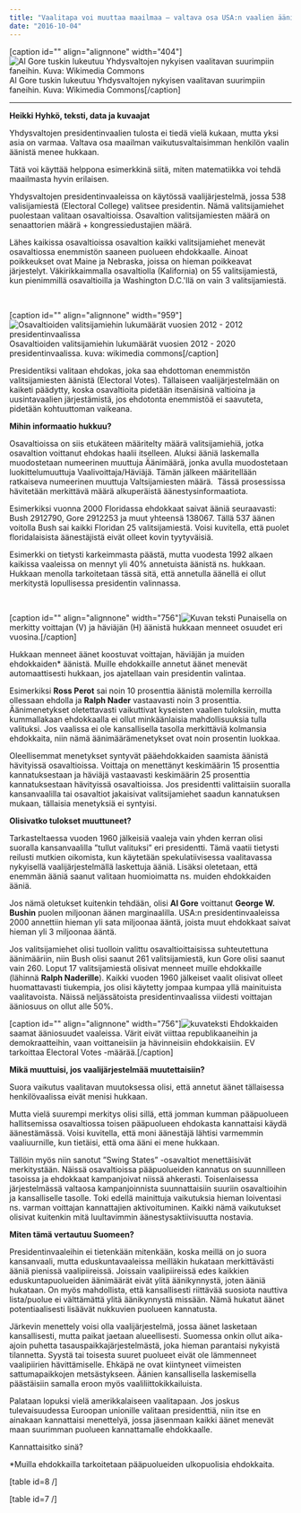 ```yaml
---
title: "Vaalitapa voi muuttaa maailmaa — valtava osa USA:n vaalien äänistä menee hukkaan"
date: "2016-10-04"
---
```


\[caption id="" align="alignnone" width="404"\]![Al Gore tuskin lukeutuu Yhdysvaltojen nykyisen vaalitavan suurimpiin faneihin. Kuva: Wikimedia Commons](https://upload.wikimedia.org/wikipedia/commons/6/64/Al_Gore_at_SapphireNow_2010.jpg) Al Gore tuskin lukeutuu Yhdysvaltojen nykyisen vaalitavan suurimpiin faneihin. Kuva: Wikimedia Commons\[/caption\]

* * *

**Heikki Hyhkö, teksti, data ja kuvaajat**

Yhdysvaltojen presidentinvaalien tulosta ei tiedä vielä kukaan, mutta yksi asia on varmaa. Valtava osa maailman vaikutusvaltaisimman henkilön vaalin äänistä menee hukkaan.

Tätä voi käyttää helppona esimerkkinä siitä, miten matematiikka voi tehdä maailmasta hyvin erilaisen.

Yhdysvaltojen presidentinvaaleissa on käytössä vaalijärjestelmä, jossa 538 valisijamiestä (Electoral College) valitsee presidentin. Nämä valitsijamiehet puolestaan valitaan osavaltioissa. Osavaltion valitsijamiesten määrä on senaattorien määrä + kongressiedustajien määrä.

Lähes kaikissa osavaltioissa osavaltion kaikki valitsijamiehet menevät osavaltiossa enemmistön saaneen puolueen ehdokkaalle. Ainoat poikkeukset ovat Maine ja Nebraska, joissa on hieman poikkeavat järjestelyt. Väkirikkaimmalla osavaltiolla (Kalifornia) on 55 valitsijamiestä, kun pienimmillä osavaltioilla ja Washington D.C.'llä on vain 3 valitsijamiestä.

 

\[caption id="" align="alignnone" width="959"\]![Osavaltioiden valitsijamiehin lukumäärät vuosien 2012 - 2012 presidentinvaalissa](https://upload.wikimedia.org/wikipedia/commons/c/cf/Electoral_map_2012-2020.svg) Osavaltioiden valitsijamiehin lukumäärät vuosien 2012 - 2020 presidentinvaalissa. kuva: wikimedia commons\[/caption\]

Presidentiksi valitaan ehdokas, joka saa ehdottoman enemmistön valitsijamiesten äänistä (Electoral Votes). Tällaiseen vaalijärjestelmään on kaiketi päädytty, koska osavaltioita pidetään itsenäisinä valtioina ja uusintavaalien järjestämistä, jos ehdotonta enemmistöä ei saavuteta, pidetään kohtuuttoman vaikeana.

**Mihin informaatio hukkuu?**

Osavaltioissa on siis etukäteen määritelty määrä valitsijamiehiä, jotka osavaltion voittanut ehdokas haalii itselleen. Aluksi ääniä laskemalla muodostetaan numeerinen muuttuja Äänimäärä, jonka avulla muodostetaan luokittelumuuttuja Vaalivoittaja/Häviäjä. Tämän jälkeen määritellään ratkaiseva numeerinen muuttuja Valtsijamiesten määrä.  Tässä prosessissa hävitetään merkittävä määrä alkuperäistä äänestysinformaatiota.

Esimerkiksi vuonna 2000 Floridassa ehdokkaat saivat ääniä seuraavasti: Bush 2912790, Gore 2912253 ja muut yhteensä 138067. Tällä 537 äänen voitolla Bush sai kaikki Floridan 25 valitsijamiestä. Voisi kuvitella, että puolet floridalaisista äänestäjistä eivät olleet kovin tyytyväisiä.

Esimerkki on tietysti karkeimmasta päästä, mutta vuodesta 1992 alkaen kaikissa vaaleissa on mennyt yli 40% annetuista äänistä ns. hukkaan. Hukkaan menolla tarkoitetaan tässä sitä, että annetulla äänellä ei ollut merkitystä lopullisessa presidentin valinnassa.

 

\[caption id="" align="alignnone" width="756"\]![Kuvan teksti](http://gdurl.com/QhYU) Punaisella on merkitty voittajan (V) ja häviäjän (H) äänistä hukkaan menneet osuudet eri vuosina.\[/caption\]

Hukkaan menneet äänet koostuvat voittajan, häviäjän ja muiden ehdokkaiden\* äänistä. Muille ehdokkaille annetut äänet menevät automaattisesti hukkaan, jos ajatellaan vain presidentin valintaa.

Esimerkiksi **Ross Perot** sai noin 10 prosenttia äänistä molemilla kerroilla ollessaan ehdolla ja **Ralph Nader** vastaavasti noin 3 prosenttia. Äänimenetykset oletettavasti vaikuttivat kyseisten vaalien tuloksiin, mutta kummallakaan ehdokkaalla ei ollut minkäänlaisia mahdollisuuksia tulla valituksi. Jos vaalissa ei ole kansallisella tasolla merkittäviä kolmansia ehdokkaita, niin nämä äänimäärämenetykset ovat noin prosentin luokkaa.

Oleellisemmat menetykset syntyvät pääehdokkaiden saamista äänistä hävityissä osavaltioissa. Voittaja on menettänyt keskimäärin 15 prosenttia kannatuksestaan ja häviäjä vastaavasti keskimäärin 25 prosenttia kannatuksestaan hävityissä osavaltioissa. Jos presidentti valittaisiin suoralla kansanvaalilla tai osavaltiot jakaisivat valitsijamiehet saadun kannatuksen mukaan, tällaisia menetyksiä ei syntyisi.

**Olisivatko tulokset muuttuneet?**

Tarkasteltaessa vuoden 1960 jälkeisiä vaaleja vain yhden kerran olisi suoralla kansanvaalilla ”tullut valituksi” eri presidentti. Tämä vaatii tietysti reilusti mutkien oikomista, kun käytetään spekulatiivisessa vaalitavassa nykyisellä vaalijärjestelmällä laskettuja ääniä. Lisäksi oletetaan, että enemmän ääniä saanut valitaan huomioimatta ns. muiden ehdokkaiden ääniä.

Jos nämä oletukset kuitenkin tehdään, olisi **Al Gore** voittanut **George W. Bushin** puolen miljoonan äänen marginaalilla. USA:n presidentinvaaleissa 2000 annettiin hieman yli sata miljoonaa ääntä, joista muut ehdokkaat saivat hieman yli 3 miljoonaa ääntä.

Jos valitsijamiehet olisi tuolloin valittu osavaltioittaisissa suhteutettuna äänimääriin, niin Bush olisi saanut 261 valitsijamiestä, kun Gore olisi saanut vain 260. Loput 17 valitsijamiestä olisivat menneet muille ehdokkaille (lähinnä **Ralph Naderille**). Kaikki vuoden 1960 jälkeiset vaalit olisivat olleet huomattavasti tiukempia, jos olisi käytetty jompaa kumpaa yllä mainituista vaalitavoista. Näissä neljässätoista presidentinvaalissa viidesti voittajan ääniosuus on ollut alle 50%.

\[caption id="" align="alignnone" width="756"\]![kuvateksti](http://gdurl.com/VjwL) Ehdokkaiden saamat ääniosuudet vaaleissa. Värit eivät viittaa republikaaneihin ja demokraatteihin, vaan voittaneisiin ja hävinneisiin ehdokkaisiin. EV tarkoittaa Electoral Votes -määrää.\[/caption\]

**Mikä muuttuisi, jos vaalijärjestelmää muutettaisiin?** 

Suora vaikutus vaalitavan muutoksessa olisi, että annetut äänet tällaisessa henkilövaalissa eivät menisi hukkaan.

Mutta vielä suurempi merkitys olisi sillä, että jomman kumman pääpuolueen hallitsemissa osavaltiossa toisen pääpuolueen ehdokasta kannattaisi käydä äänestämässä. Voisi kuvitella, että moni äänestäjä lähtisi varmemmin vaaliuurnille, kun tietäisi, että oma ääni ei mene hukkaan.

Tällöin myös niin sanotut ”Swing States” -osavaltiot menettäisivät merkitystään. Näissä osavaltioissa pääpuolueiden kannatus on suunnilleen tasoissa ja ehdokkaat kampanjoivat niissä ahkerasti. Toisenlaisessa järjestelmässä valtaosa kampanjoinnista suunnattaisiin suuriin osavaltioihin ja kansalliselle tasolle. Toki edellä mainittuja vaikutuksia hieman loiventasi ns. varman voittajan kannattajien aktivoituminen. Kaikki nämä vaikutukset olisivat kuitenkin mitä luultavimmin äänestysaktiivisuutta nostavia.

**Miten tämä vertautuu Suomeen?**

Presidentinvaaleihin ei tietenkään mitenkään, koska meillä on jo suora kansanvaali, mutta eduskuntavaaleissa meilläkin hukataan merkittävästi ääniä pienissä vaalipiireissä. Joissain vaalipiireissä edes kaikkien eduskuntapuolueiden äänimäärät eivät ylitä äänikynnystä, joten ääniä hukataan. On myös mahdollista, että kansallisesti riittävää suosiota nauttiva lista/puolue ei välttämättä ylitä äänikynnystä missään. Nämä hukatut äänet potentiaalisesti lisäävät nukkuvien puolueen kannatusta.

Järkevin menettely voisi olla vaalijärjestelmä, jossa äänet lasketaan kansallisesti, mutta paikat jaetaan alueellisesti. Suomessa onkin ollut aika-ajoin puhetta tasauspaikkajärjestelmästä, joka hieman parantaisi nykyistä tilannetta. Syystä tai toisesta suuret puolueet eivät ole lämmenneet vaalipiirien hävittämiselle. Ehkäpä ne ovat kiintyneet viimeisten sattumapaikkojen metsästykseen. Äänien kansallisella laskemisella päästäisiin samalla eroon myös vaaliliittokikkailuista.

Palataan lopuksi vielä amerikkalaiseen vaalitapaan. Jos joskus tulevaisuudessa Euroopan unionille valitaan presidenttiä, niin itse en ainakaan kannattaisi menettelyä, jossa jäsenmaan kaikki äänet menevät maan suurimman puolueen kannattamalle ehdokkaalle.

Kannattaisitko sinä?

\*Muilla ehdokkailla tarkoitetaan pääpuolueiden ulkopuolisia ehdokkaita.

\[table id=8 /\]

\[table id=7 /\]
